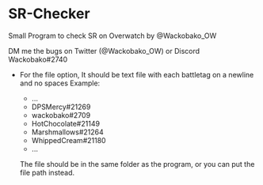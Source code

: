 # SR-Checker
Small Program to check SR on Overwatch
by @Wackobako_OW

DM me the bugs on Twitter (@Wackobako_OW) or Discord Wackobako#2740

- For the file option, It should be text file with each battletag on a newline and no spaces
  Example:

	
	* ...
	* DPSMercy#21269
	* wackobako#2709
	* HotChocolate#21149
	* Marshmallows#21264
	* WhippedCream#21180
	* ...
  
  The file should be in the same folder as the program, or you can put the file path instead.

